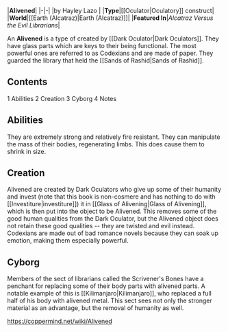 |**Alivened**|
|-|-|
|by  Hayley Lazo |
|**Type**|[[Oculator\|Oculatory]] construct|
|**World**|[[Earth (Alcatraz)\|Earth (Alcatraz)]]|
|**Featured In**|*Alcatraz Versus the Evil Librarians*|

An **Alivened** is a type of  created by [[Dark Oculator\|Dark Oculators]]. They have glass parts which are keys to their being functional. The most powerful ones are referred to as Codexians and are made of paper. They guarded the library that held the [[Sands of Rashid\|Sands of Rashid]].

## Contents

1 Abilities
2 Creation
3 Cyborg
4 Notes


## Abilities
They are extremely strong and relatively fire resistant. They can manipulate the mass of their bodies, regenerating limbs. This does cause them to shrink in size.

## Creation
Alivened are created by Dark Oculators who give up some of their humanity and invest (note that this book is non-cosmere and has nothing to do with [[Investiture\|investiture]]) it in [[Glass of Alivening\|Glass of Alivening]], which is then put into the object to be Alivened. This removes some of the good human qualities from the Dark Oculator, but the Alivened object does not retain these good qualities -- they are twisted and evil instead. Codexians are made out of bad romance novels because they can soak up emotion, making them especially powerful.

## Cyborg
Members of the sect of librarians called the Scrivener's Bones have a penchant for replacing some of their body parts with alivened parts. A notable example of this is [[Kilimanjaro\|Kilimanjaro]], who replaced a full half of his body with alivened metal. This sect sees not only the stronger material as an advantage, but the removal of humanity as well.



https://coppermind.net/wiki/Alivened